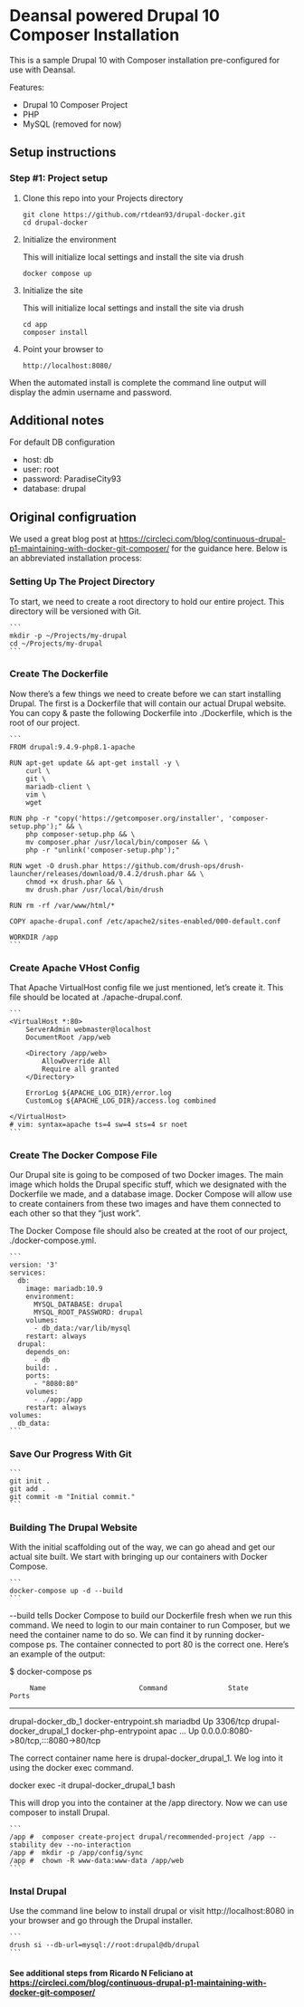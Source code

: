 # Deansal powered Drupal 10 Composer Installation

This is a sample Drupal 10 with Composer installation pre-configured for use with Deansal.

Features:

- Drupal 10 Composer Project
- PHP
- MySQL (removed for now)

## Setup instructions

### Step #1: Project setup

1. Clone this repo into your Projects directory

    ```
    git clone https://github.com/rtdean93/drupal-docker.git
    cd drupal-docker
    ```

2. Initialize the environment

    This will initialize local settings and install the site via drush

    ```
    docker compose up
    ```

3. Initialize the site

    This will initialize local settings and install the site via drush

    ```
    cd app
    composer install
    ```

4. Point your browser to

    ```
    http://localhost:8080/
    ```

When the automated install is complete the command line output will display the admin username and password.


## Additional notes

For default DB configuration

- host: db
- user: root
- password: ParadiseCity93
- database: drupal


## Original configruation 

We used a great blog post at https://circleci.com/blog/continuous-drupal-p1-maintaining-with-docker-git-composer/ for the guidance here. Below is an abbreviated installation process:

### Setting Up The Project Directory

To start, we need to create a root directory to hold our entire project. This directory will be versioned with Git.

    ```
    mkdir -p ~/Projects/my-drupal
    cd ~/Projects/my-drupal
    ```

### Create The Dockerfile

Now there’s a few things we need to create before we can start installing Drupal. The first is a Dockerfile that will contain our actual Drupal website. You can copy & paste the following Dockerfile into ./Dockerfile, which is the root of our project.

    ```
    FROM drupal:9.4.9-php8.1-apache

    RUN apt-get update && apt-get install -y \
        curl \
        git \
        mariadb-client \
        vim \
        wget

    RUN php -r "copy('https://getcomposer.org/installer', 'composer-setup.php');" && \
        php composer-setup.php && \
        mv composer.phar /usr/local/bin/composer && \
        php -r "unlink('composer-setup.php');"

    RUN wget -O drush.phar https://github.com/drush-ops/drush-launcher/releases/download/0.4.2/drush.phar && \
        chmod +x drush.phar && \
        mv drush.phar /usr/local/bin/drush

    RUN rm -rf /var/www/html/*

    COPY apache-drupal.conf /etc/apache2/sites-enabled/000-default.conf

    WORKDIR /app
    ```


### Create Apache VHost Config

That Apache VirtualHost config file we just mentioned, let’s create it. This file should be located at ./apache-drupal.conf.

    ```
    <VirtualHost *:80>
        ServerAdmin webmaster@localhost
        DocumentRoot /app/web

        <Directory /app/web>
            AllowOverride All
            Require all granted
        </Directory>

        ErrorLog ${APACHE_LOG_DIR}/error.log
        CustomLog ${APACHE_LOG_DIR}/access.log combined

    </VirtualHost>
    # vim: syntax=apache ts=4 sw=4 sts=4 sr noet
    ```

### Create The Docker Compose File

Our Drupal site is going to be composed of two Docker images. The main image which holds the Drupal specific stuff, which we designated with the Dockerfile we made, and a database image. Docker Compose will allow use to create containers from these two images and have them connected to each other so that they “just work”.

The Docker Compose file should also be created at the root of our project, ./docker-compose.yml.

    ```
    version: '3'
    services:
      db:
        image: mariadb:10.9
        environment:
          MYSQL_DATABASE: drupal
          MYSQL_ROOT_PASSWORD: drupal
        volumes:
          - db_data:/var/lib/mysql
        restart: always
      drupal:
        depends_on:
          - db
        build: .
        ports:
          - "8080:80"
        volumes:
          - ./app:/app
        restart: always
    volumes:
      db_data:
    ```

### Save Our Progress With Git

    ```
    git init .
    git add .
    git commit -m "Initial commit."
    ```

### Building The Drupal Website

With the initial scaffolding out of the way, we can go ahead and get our actual site built. We start with bringing up our containers with Docker Compose.

    ```
    docker-compose up -d --build
    ```

--build tells Docker Compose to build our Dockerfile fresh when we run this command. We need to login to our main container to run Composer, but we need the container name to do so. We can find it by running docker-compose ps. The container connected to port 80 is the correct one. Here’s an example of the output:

$ docker-compose ps

         Name                       Command               State                  Ports
------------------------------------------------------------------------------------------------------
drupal-docker_db_1       docker-entrypoint.sh mariadbd    Up      3306/tcp
drupal-docker_drupal_1   docker-php-entrypoint apac ...   Up      0.0.0.0:8080->80/tcp,:::8080->80/tcp

The correct container name here is drupal-docker_drupal_1. We log into it using the docker exec command.

docker exec -it drupal-docker_drupal_1 bash

This will drop you into the container at the /app directory. Now we can use composer to install Drupal.

    ```
    /app #  composer create-project drupal/recommended-project /app --stability dev --no-interaction
    /app #  mkdir -p /app/config/sync
    /app #  chown -R www-data:www-data /app/web
    ```

### Instal Drupal 

Use the command line below to install drupal or visit http://localhost:8080 in your browser and go through the Drupal installer.

    ```
    drush si --db-url=mysql://root:drupal@db/drupal
    ```

#### See additional steps from Ricardo N Feliciano at https://circleci.com/blog/continuous-drupal-p1-maintaining-with-docker-git-composer/ 
